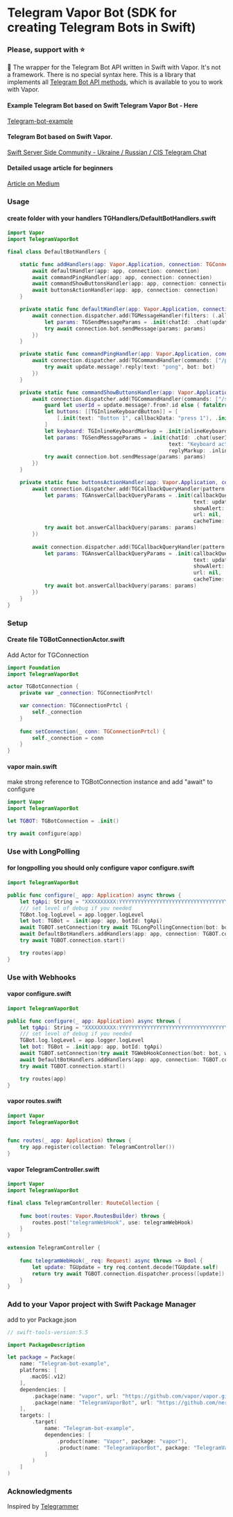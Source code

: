 # Telegram Vapor Bot (SDK for creating Telegram Bots in Swift)

### Please, support with ⭐️

🤖 The wrapper for the Telegram Bot API written in Swift with Vapor. It's not a framework. There is no special syntax here. This is a library that implements all [Telegram Bot API methods](https://core.telegram.org/bots/api#available-methods), which is available to you to work with Vapor.

#### Example Telegram Bot based on Swift Telegram Vapor Bot - Here
[Telegram-bot-example](https://github.com/nerzh/telegram-vapor-bot/tree/master/Telegram-bot-example)

#### Telegram Bot based on Swift Vapor.
[Swift Server Side Community - Ukraine / Russian / CIS Telegram Chat](https://t.me/server_side_swift)

#### Detailed usage article for beginners
[Article on Medium](https://dimabiserov.medium.com/how-to-create-a-telegram-bot-with-swift-using-vapor-a4d4480219ca)

### Usage

#### create folder with your handlers **TGHandlers/DefaultBotHandlers.swift**
```swift
import Vapor
import TelegramVaporBot

final class DefaultBotHandlers {

    static func addHandlers(app: Vapor.Application, connection: TGConnectionPrtcl) async {
        await defaultHandler(app: app, connection: connection)
        await commandPingHandler(app: app, connection: connection)
        await commandShowButtonsHandler(app: app, connection: connection)
        await buttonsActionHandler(app: app, connection: connection)
    }

    private static func defaultHandler(app: Vapor.Application, connection: TGConnectionPrtcl) async {
        await connection.dispatcher.add(TGMessageHandler(filters: (.all && !.command.names(["/ping", "/show_buttons"]))) { update, bot in
            let params: TGSendMessageParams = .init(chatId: .chat(update.message!.chat.id), text: "Success")
            try await connection.bot.sendMessage(params: params)
        })
    }

    private static func commandPingHandler(app: Vapor.Application, connection: TGConnectionPrtcl) async {
        await connection.dispatcher.add(TGCommandHandler(commands: ["/ping"]) { update, bot in
            try await update.message?.reply(text: "pong", bot: bot)
        })
    }

    private static func commandShowButtonsHandler(app: Vapor.Application, connection: TGConnectionPrtcl) async {
        await connection.dispatcher.add(TGCommandHandler(commands: ["/show_buttons"]) { update, bot in
            guard let userId = update.message?.from?.id else { fatalError("user id not found") }
            let buttons: [[TGInlineKeyboardButton]] = [
                [.init(text: "Button 1", callbackData: "press 1"), .init(text: "Button 2", callbackData: "press 2")]
            ]
            let keyboard: TGInlineKeyboardMarkup = .init(inlineKeyboard: buttons)
            let params: TGSendMessageParams = .init(chatId: .chat(userId),
                                                    text: "Keyboard active",
                                                    replyMarkup: .inlineKeyboardMarkup(keyboard))
            try await connection.bot.sendMessage(params: params)
        })
    }

    private static func buttonsActionHandler(app: Vapor.Application, connection: TGConnectionPrtcl) async {
        await connection.dispatcher.add(TGCallbackQueryHandler(pattern: "press 1") { update, bot in
            let params: TGAnswerCallbackQueryParams = .init(callbackQueryId: update.callbackQuery?.id ?? "0",
                                                            text: update.callbackQuery?.data  ?? "data not exist",
                                                            showAlert: nil,
                                                            url: nil,
                                                            cacheTime: nil)
            try await bot.answerCallbackQuery(params: params)
        })
        
        await connection.dispatcher.add(TGCallbackQueryHandler(pattern: "press 2") { update, bot in
            let params: TGAnswerCallbackQueryParams = .init(callbackQueryId: update.callbackQuery?.id ?? "0",
                                                            text: update.callbackQuery?.data  ?? "data not exist",
                                                            showAlert: nil,
                                                            url: nil,
                                                            cacheTime: nil)
            try await bot.answerCallbackQuery(params: params)
        })
    }
}
```

### Setup

#### Create file **TGBotConnectionActor.swift**

Add Actor for TGConnection

```swift
import Foundation
import TelegramVaporBot

actor TGBotConnection {
    private var _connection: TGConnectionPrtcl!

    var connection: TGConnectionPrtcl {
        self._connection
    }
    
    func setConnection(_ conn: TGConnectionPrtcl) {
        self._connection = conn
    }
}
```

#### vapor **main.swift**

make strong reference to TGBotConnection instance and add "await" to configure

```swift
import Vapor
import TelegramVaporBot

let TGBOT: TGBotConnection = .init()

try await configure(app)
```

### Use with LongPolling

#### for longpolling you should only configure vapor **configure.swift**

```swift
import TelegramVaporBot

public func configure(_ app: Application) async throws {
    let tgApi: String = "XXXXXXXXXX:YYYYYYYYYYYYYYYYYYYYYYYYYYYYYYYYYYY"
    /// set level of debug if you needed
    TGBot.log.logLevel = app.logger.logLevel
    let bot: TGBot = .init(app: app, botId: tgApi)
    await TGBOT.setConnection(try await TGLongPollingConnection(bot: bot))
    await DefaultBotHandlers.addHandlers(app: app, connection: TGBOT.connection)
    try await TGBOT.connection.start()

    try routes(app)
}

```



### Use with Webhooks

#### vapor **configure.swift**

```swift
import TelegramVaporBot

public func configure(_ app: Application) async throws {
    let tgApi: String = "XXXXXXXXXX:YYYYYYYYYYYYYYYYYYYYYYYYYYYYYYYYYYY"
    /// set level of debug if you needed
    TGBot.log.logLevel = app.logger.logLevel
    let bot: TGBot = .init(app: app, botId: tgApi)
    await TGBOT.setConnection(try await TGWebHookConnection(bot: bot, webHookURL: "https://your_domain/telegramWebHook"))
    await DefaultBotHandlers.addHandlers(app: app, connection: TGBOT.connection)
    try await TGBOT.connection.start()

    try routes(app)
}

```

#### vapor **routes.swift**

```swift
import Vapor
import TelegramVaporBot


func routes(_ app: Application) throws {
    try app.register(collection: TelegramController())
}
```

#### vapor **TelegramController.swift**

```swift
import Vapor
import TelegramVaporBot

final class TelegramController: RouteCollection {
    
    func boot(routes: Vapor.RoutesBuilder) throws {
        routes.post("telegramWebHook", use: telegramWebHook)
    }
}

extension TelegramController {
    
    func telegramWebHook(_ req: Request) async throws -> Bool {
        let update: TGUpdate = try req.content.decode(TGUpdate.self)
        return try await TGBOT.connection.dispatcher.process([update])
    }
}

```


### Add to your Vapor project with Swift Package Manager
add to yor Package.json

```swift
// swift-tools-version:5.5

import PackageDescription

let package = Package(
    name: "Telegram-bot-example",
    platforms: [
       .macOS(.v12)
    ],
    dependencies: [
        .package(name: "vapor", url: "https://github.com/vapor/vapor.git", .upToNextMajor(from: "4.57.0")),
        .package(name: "TelegramVaporBot", url: "https://github.com/nerzh/telegram-vapor-bot", .upToNextMajor(from: "2.1.0")),
    ],
    targets: [
        .target(
            name: "Telegram-bot-example",
            dependencies: [
                .product(name: "Vapor", package: "vapor"),
                .product(name: "TelegramVaporBot", package: "TelegramVaporBot"),
            ]
        )
    ]
)
```

### Acknowledgments

Inspired by [Telegrammer](https://github.com/givip/Telegrammer)
